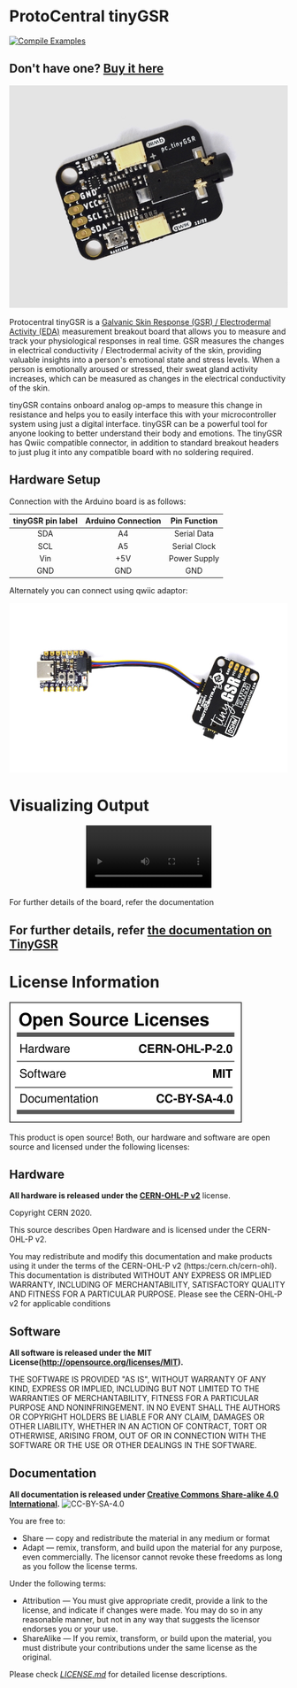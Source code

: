 # ProtoCentral tinyGSR 


[![Compile Examples](https://github.com/Protocentral/protocentral_tinygsr/workflows/Compile%20Examples/badge.svg)](https://github.com/Protocentral/protocentral_tinygsr/actions?workflow=Compile+Examples) 


## Don't have one? [Buy it here](https://protocentral.com/product/protocentral-tinygsr-breakout-board-qwiic-stemma-qt/)

![ProtoCentral tinyGSR GSR/EDA digital output  sensor board - Qwiic / STEMMA QT](./assets/tinygsr.jpg)


Protocentral tinyGSR is a [Galvanic Skin Response (GSR) / Electrodermal Activity (EDA)](https://en.wikipedia.org/wiki/Electrodermal_activity) measurement breakout board that allows you to measure and track your physiological responses in real time. GSR measures the changes in electrical conductivity / Electrodermal acivity of the skin, providing valuable insights into a person's emotional state and stress levels. When a person is emotionally aroused or stressed, their sweat gland activity increases, which can be measured as changes in the electrical conductivity of the skin. 

tinyGSR contains onboard analog op-amps to measure this change in resistance and helps you to easily interface this with your microcontroller system using just a digital interface. tinyGSR can be a powerful tool for anyone looking to better understand their body and emotions. The tinyGSR has Qwiic compatible connector, in addition to standard breakout headers to just plug it into any compatible board with no soldering required. 


## Hardware Setup

Connection with the Arduino board is as follows:
 
 |tinyGSR pin label | Arduino Connection  |Pin Function      |
 |:-----------------: |:-----------------:|:----------------:|
 | SDA              | A4                  |  Serial Data     |
 | SCL              | A5                  |  Serial Clock    |
 | Vin              | +5V                 |  Power Supply    |
 | GND              | GND                 |  GND             |


Alternately you can connect using qwiic adaptor:

<center>

  ![qwiic adaptor](./assets/qwiic.jpg)
  
</center>

# Visualizing Output

<center>
<video src="./assets/Blink-tinyGSR-Final.mp4" controls title="streaming in openview" width="45%"></video>
</center> 


For further details of the board, refer the documentation

## For further details, refer [the documentation on TinyGSR](https://docs.protocentral.com/getting-started-with-tinyGSR/)


License Information
===================

![License](license_mark.svg)

This product is open source! Both, our hardware and software are open source and licensed under the following licenses:

Hardware
---------

**All hardware is released under the [CERN-OHL-P v2](https://ohwr.org/cern_ohl_p_v2.txt)** license.

Copyright CERN 2020.

This source describes Open Hardware and is licensed under the CERN-OHL-P v2.

You may redistribute and modify this documentation and make products
using it under the terms of the CERN-OHL-P v2 (https:/cern.ch/cern-ohl).
This documentation is distributed WITHOUT ANY EXPRESS OR IMPLIED
WARRANTY, INCLUDING OF MERCHANTABILITY, SATISFACTORY QUALITY
AND FITNESS FOR A PARTICULAR PURPOSE. Please see the CERN-OHL-P v2
for applicable conditions

Software
--------

**All software is released under the MIT License(http://opensource.org/licenses/MIT).**

THE SOFTWARE IS PROVIDED "AS IS", WITHOUT WARRANTY OF ANY KIND, EXPRESS OR IMPLIED, INCLUDING BUT NOT LIMITED TO THE WARRANTIES OF MERCHANTABILITY, FITNESS FOR A PARTICULAR PURPOSE AND NONINFRINGEMENT. IN NO EVENT SHALL THE AUTHORS OR COPYRIGHT HOLDERS BE LIABLE FOR ANY CLAIM, DAMAGES OR OTHER LIABILITY, WHETHER IN AN ACTION OF CONTRACT, TORT OR OTHERWISE, ARISING FROM, OUT OF OR IN CONNECTION WITH THE SOFTWARE OR THE USE OR OTHER DEALINGS IN THE SOFTWARE.

Documentation
-------------
**All documentation is released under [Creative Commons Share-alike 4.0 International](http://creativecommons.org/licenses/by-sa/4.0/).**
![CC-BY-SA-4.0](https://i.creativecommons.org/l/by-sa/4.0/88x31.png)

You are free to:

* Share — copy and redistribute the material in any medium or format
* Adapt — remix, transform, and build upon the material for any purpose, even commercially.
The licensor cannot revoke these freedoms as long as you follow the license terms.

Under the following terms:

* Attribution — You must give appropriate credit, provide a link to the license, and indicate if changes were made. You may do so in any reasonable manner, but not in any way that suggests the licensor endorses you or your use.
* ShareAlike — If you remix, transform, or build upon the material, you must distribute your contributions under the same license as the original.

Please check [*LICENSE.md*](LICENSE.md) for detailed license descriptions.
